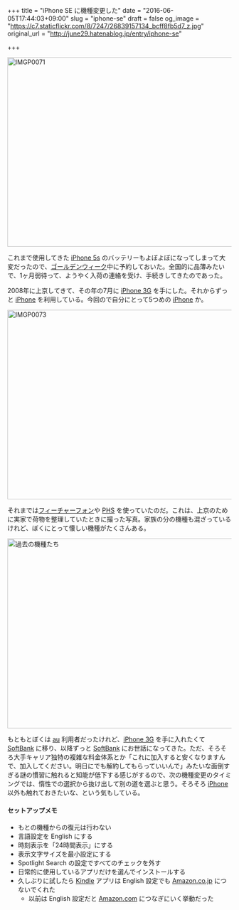 +++
title = "iPhone SE に機種変更した"
date = "2016-06-05T17:44:03+09:00"
slug = "iphone-se"
draft = false
og_image = "https://c7.staticflickr.com/8/7247/26839157134_bcff8fb5d7_z.jpg"
original_url = "http://june29.hatenablog.jp/entry/iphone-se"

+++

<p><a data-flickr-embed="true" href="https://www.flickr.com/photos/june29/26839157134/in/dateposted-public/" title="IMGP0071"><img src="https://c7.staticflickr.com/8/7247/26839157134_bcff8fb5d7_z.jpg" width="640" height="426" alt="IMGP0071"></a></p>

<script async src="//embedr.flickr.com/assets/client-code.js" charset="utf-8"></script>


<p>これまで使用してきた <a class="keyword" href="http://d.hatena.ne.jp/keyword/iPhone%205s">iPhone 5s</a> のバッテリーもよぼよぼになってしまって大変だったので、<a class="keyword" href="http://d.hatena.ne.jp/keyword/%A5%B4%A1%BC%A5%EB%A5%C7%A5%F3%A5%A6%A5%A3%A1%BC%A5%AF">ゴールデンウィーク</a>中に予約しておいた。全国的に品薄みたいで、1ヶ月弱待って、ようやく入荷の連絡を受け、手続きしてきたのであった。</p>

<p>2008年に上京してきて、その年の7月に <a class="keyword" href="http://d.hatena.ne.jp/keyword/iPhone%203G">iPhone 3G</a> を手にした。それからずっと <a class="keyword" href="http://d.hatena.ne.jp/keyword/iPhone">iPhone</a> を利用している。今回ので自分にとって5つめの <a class="keyword" href="http://d.hatena.ne.jp/keyword/iPhone">iPhone</a> か。</p>

<p><a data-flickr-embed="true" href="https://www.flickr.com/photos/june29/26841070083/in/dateposted-public/" title="IMGP0073"><img src="https://c4.staticflickr.com/8/7504/26841070083_e76ab17860_z.jpg" width="640" height="426" alt="IMGP0073"></a></p>

<p>それまでは<a class="keyword" href="http://d.hatena.ne.jp/keyword/%A5%D5%A5%A3%A1%BC%A5%C1%A5%E3%A1%BC%A5%D5%A5%A9%A5%F3">フィーチャーフォン</a>や <a class="keyword" href="http://d.hatena.ne.jp/keyword/PHS">PHS</a> を使っていたのだ。これは、上京のために実家で荷物を整理していたときに撮った写真。家族の分の機種も混ざっているけれど、ぼくにとって懐しい機種がたくさんある。</p>

<p><a data-flickr-embed="true" href="https://www.flickr.com/photos/june29/2397583002/in/datetaken/" title="過去の機種たち"><img src="https://c3.staticflickr.com/4/3286/2397583002_ea63a58a0e_z.jpg" width="640" height="427" alt="過去の機種たち"></a></p>

<p>もともとぼくは <a class="keyword" href="http://d.hatena.ne.jp/keyword/au">au</a> 利用者だったけれど、<a class="keyword" href="http://d.hatena.ne.jp/keyword/iPhone%203G">iPhone 3G</a> を手に入れたくて <a class="keyword" href="http://d.hatena.ne.jp/keyword/SoftBank">SoftBank</a> に移り、以降ずっと <a class="keyword" href="http://d.hatena.ne.jp/keyword/SoftBank">SoftBank</a> にお世話になってきた。ただ、そろそろ大手キャリア独特の複雑な料金体系とか「これに加入すると安くなりますんで、加入してください。明日にでも解約してもらっていいんで」みたいな面倒すぎる謎の慣習に触れると知能が低下する感じがするので、次の機種変更のタイミングでは、惰性での選択から抜け出して別の道を選ぶと思う。そろそろ <a class="keyword" href="http://d.hatena.ne.jp/keyword/iPhone">iPhone</a> 以外も触れておきたいな、という気もしている。</p>

<h4>セットアップメモ</h4>

<ul>
<li>もとの機種からの復元は行わない</li>
<li>言語設定を English にする</li>
<li>時刻表示を「24時間表示」にする</li>
<li>表示文字サイズを最小設定にする</li>
<li>Spotlight Search の設定ですべてのチェックを外す</li>
<li>日常的に使用しているアプリだけを選んでインストールする</li>
<li>久しぶりに試したら <a class="keyword" href="http://d.hatena.ne.jp/keyword/Kindle">Kindle</a> アプリは English 設定でも <a class="keyword" href="http://d.hatena.ne.jp/keyword/Amazon.co.jp">Amazon.co.jp</a> につないでくれた

<ul>
<li>以前は English 設定だと <a class="keyword" href="http://d.hatena.ne.jp/keyword/Amazon.com">Amazon.com</a> につなぎにいく挙動だった</li>
</ul>
</li>
</ul>